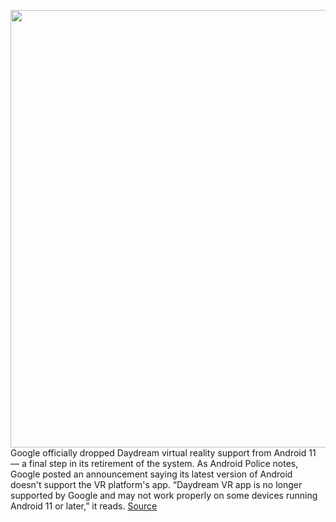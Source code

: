 <img src='https://cdn.vox-cdn.com/thumbor/0cq6c0Qo1UZ5DsKEmIdSm1RHFG0=/0x0:2040x1360/1200x800/filters:focal(857x517:1183x843)/cdn.vox-cdn.com/uploads/chorus_image/image/67572734/vpavic_161024_1252_0066.0.0.jpeg' width='700px' /><br/>
Google officially dropped Daydream virtual reality support from Android 11 — a final step in its retirement of the system. As Android Police notes, Google posted an announcement saying its latest version of Android doesn't support the VR platform's app. “Daydream VR app is no longer supported by Google and may not work properly on some devices running Android 11 or later,” it reads.
<a href='https://www.theverge.com/2020/10/2/21499133/google-daydream-vr-android-11-drops-support'> Source <a/>